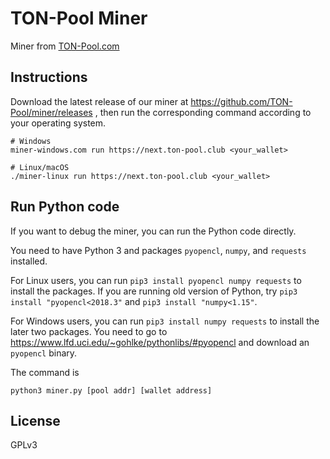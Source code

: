 # TON-Pool Miner

Miner from [TON-Pool.com](https://ton-pool.com/)

## Instructions

Download the latest release of our miner at https://github.com/TON-Pool/miner/releases , then run the corresponding command according to your operating system.

```
# Windows
miner-windows.com run https://next.ton-pool.club <your_wallet>

# Linux/macOS
./miner-linux run https://next.ton-pool.club <your_wallet>
```

## Run Python code

If you want to debug the miner, you can run the Python code directly.

You need to have Python 3 and packages `pyopencl`, `numpy`, and `requests` installed.

For Linux users, you can run `pip3 install pyopencl numpy requests` to install the packages. If you are running old version of Python, try `pip3 install "pyopencl<2018.3"` and `pip3 install "numpy<1.15"`.

For Windows users, you can run `pip3 install numpy requests` to install the later two packages. You need to go to https://www.lfd.uci.edu/~gohlke/pythonlibs/#pyopencl and download an `pyopencl` binary.

The command is

```
python3 miner.py [pool addr] [wallet address]
```

## License

GPLv3
